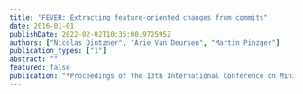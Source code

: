 ```yaml
---
title: "FEVER: Extracting feature-oriented changes from commits"
date: 2016-01-01
publishDate: 2022-02-02T10:35:00.972595Z
authors: ["Nicolas Dintzner", "Arie Van Deursen", "Martin Pinzger"]
publication_types: ["1"]
abstract: ""
featured: false
publication: "*Proceedings of the 13th International Conference on Mining Software Repositories*"
---
```


